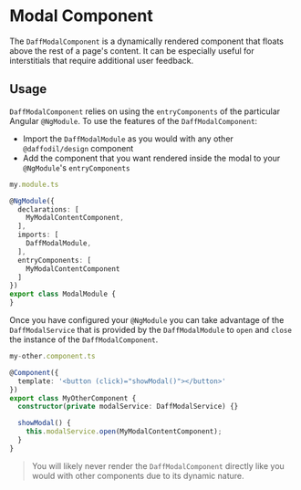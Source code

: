 # Modal Component

The `DaffModalComponent` is a dynamically rendered component that floats above the rest of a page's content. It can be especially useful for interstitials that require additional user feedback.

## Usage

`DaffModalComponent` relies on using the `entryComponents` of the particular Angular `@NgModule`. To use the features of the `DaffModalComponent`:

* Import the `DaffModalModule` as you would with any other `@daffodil/design` component
* Add the component that you want rendered inside the modal to your `@NgModule`'s `entryComponents`

```ts
my.module.ts

@NgModule({
  declarations: [
    MyModalContentComponent,
  ],
  imports: [
    DaffModalModule,
  ],
  entryComponents: [
    MyModalContentComponent
  ]
})
export class ModalModule { 
}
```

Once you have configured your `@NgModule` you can take advantage of the `DaffModalService` that is provided by the `DaffModalModule` to `open` and `close` the instance of the `DaffModalComponent`. 

```ts
my-other.component.ts

@Component({
  template: '<button (click)="showModal()"></button>'
})
export class MyOtherComponent {
  constructor(private modalService: DaffModalService) {}

  showModal() {
    this.modalService.open(MyModalContentComponent);
  }
}
```

> You will likely never render the `DaffModalComponent` directly like you would with other components due to its dynamic nature.
